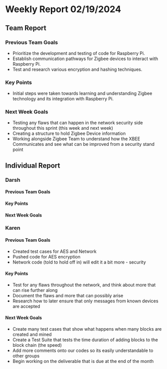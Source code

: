 # Weekly Report 02/19/2024


## Team Report

### Previous Team Goals
- Prioritize the development and testing of code for Raspberry Pi.
- Establish communication pathways for Zigbee devices to interact with Raspberry Pi.
- Test and research various encryption and hashing techniques.


### Key Points
- Initial steps were taken towards learning and understanding Zigbee technology and its integration with Raspberry Pi.

### Next Week Goals
- Testing any flaws that can happen in the network security side throughout this sprint (this week and next week)
- Creating a structure to hold Zigbee Device information
- Working alongside Zigbee Team to understand how the XBEE Communicates and see what can be improved from a security stand point

## Individual Report

### Darsh

#### Previous Team Goals


#### Key Points

#### Next Week Goals


### Karen

#### Previous Team Goals
- Created test cases for AES and Network
- Pushed code for AES encryption 
- Network code (told to hold off in) will edit it a bit more - security 

#### Key Points
- Test for any flaws throughout the network, and think about more that can rise further along
- Document the flaws and more that can possibly arise
- Research how to later ensure that only messages from known devices are accepted


#### Next Week Goals
- Create many test cases that show what happens when many blocks are created and mined
- Create a Test Suite that tests the time duration of adding blocks to the block chain (the speed)
- Add more comments onto our codes so its easily understandable to other groups
- Begin working on the deliverable that is due at the end of the month 
